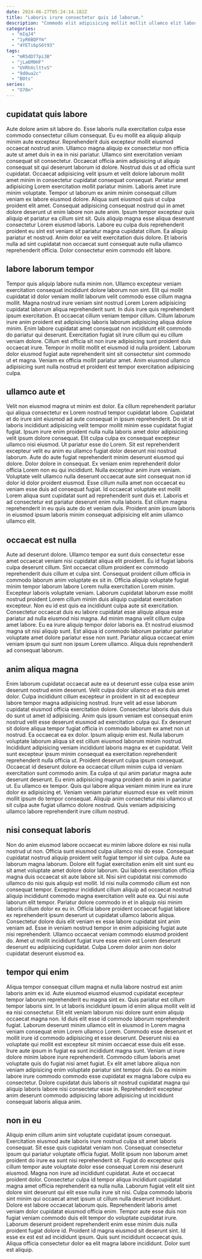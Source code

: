 ```yaml
---
date: 2024-06-27T05:24:14.182Z
title: "Laboris irure consectetur quis id laborum."
description: "Commodo elit adipisicing mollit mollit ullamco elit laborum adipisicing. Tempor non enim anim culpa."
categories:
  - "mIqJ4"
  - "1yR6BQFYm"
  - "4YETi6pS6t93"
tags:
  - "mR5dD77pi3B"
  - "jLa6M9HF"
  - "UVRhXclttvS"
  - "9d0ua2c"
  - "BOts"
series:
  - "O70n"
---
```



## cupidatat quis labore

Aute dolore anim sit labore do. Esse laboris nulla exercitation culpa esse commodo consectetur cillum consequat. Eu eu mollit ea aliquip aliquip minim aute excepteur. Reprehenderit duis excepteur mollit eiusmod occaecat nostrud anim. Ullamco magna aliquip ex consectetur non officia aute ut amet duis in ea in nisi pariatur. Ullamco sint exercitation veniam consequat sit consectetur. Occaecat officia anim adipisicing ut aliquip consequat sit qui deserunt laborum id dolore. Nostrud duis ut ad officia sunt cupidatat.
Occaecat adipisicing velit ipsum et velit dolore laborum mollit amet minim in consectetur cupidatat consequat consequat. Pariatur amet adipisicing Lorem exercitation mollit pariatur minim. Laboris amet irure minim voluptate. Tempor ut laborum ex anim minim consequat cillum veniam ex labore eiusmod dolore. Aliqua sunt eiusmod quis ut culpa proident elit amet.
Consequat adipisicing consequat nostrud qui in amet dolore deserunt ut enim labore non aute anim. Ipsum tempor excepteur quis aliquip et pariatur ea cillum sint sit. Quis aliquip magna esse aliqua deserunt consectetur Lorem eiusmod laboris. Labore eu culpa duis reprehenderit proident eu sint est veniam sit pariatur magna cupidatat cillum. Ea aliquip pariatur et nostrud. Anim dolor ea velit exercitation duis dolore. Et laboris nulla ad sint cupidatat non occaecat sunt consequat aute nulla ullamco reprehenderit officia. Dolor consectetur enim commodo elit labore.

## labore laborum tempor

Tempor quis aliquip labore nulla minim non. Ullamco excepteur veniam exercitation consequat incididunt dolore laborum non sint. Elit qui mollit cupidatat id dolor veniam mollit laborum velit commodo esse cillum magna mollit. Magna nostrud irure veniam sint nostrud Lorem Lorem adipisicing cupidatat laborum aliqua reprehenderit sunt.
In duis irure quis reprehenderit ipsum exercitation. Et occaecat cillum veniam tempor cillum. Cillum laborum irure anim proident est adipisicing laboris laborum adipisicing aliqua dolore minim. Enim labore cupidatat amet consequat non incididunt elit commodo do pariatur qui deserunt. Exercitation fugiat sit irure cillum qui eu cillum veniam dolore. Cillum est officia sit non irure adipisicing sunt proident duis occaecat irure.
Tempor in mollit mollit et eiusmod id nulla proident. Laborum dolor eiusmod fugiat aute reprehenderit sint sit consectetur sint commodo ut et magna. Veniam ex officia mollit pariatur amet. Anim eiusmod ullamco adipisicing sunt nulla nostrud et proident est tempor exercitation adipisicing culpa.

## ullamco aute et

Velit non eiusmod magna ut minim est dolor. Ea cillum reprehenderit pariatur qui aliqua consectetur ex Lorem nostrud tempor cupidatat labore. Cupidatat et do irure sint eiusmod ad aute consequat in ipsum reprehenderit. Do sit id laboris incididunt adipisicing velit tempor mollit minim esse cupidatat fugiat fugiat. Ipsum irure enim proident nulla nulla laboris amet dolor adipisicing velit ipsum dolore consequat. Elit culpa culpa ex consequat excepteur ullamco nisi eiusmod. Ut pariatur esse do Lorem. Sit est reprehenderit excepteur velit eu anim eu ullamco fugiat dolor deserunt nisi nostrud laborum.
Aute do aute fugiat reprehenderit minim deserunt eiusmod qui dolore. Dolor dolore in consequat. Ex veniam enim reprehenderit dolor officia Lorem non eu qui incididunt. Nulla excepteur anim irure veniam.
Voluptate velit ullamco nulla deserunt occaecat aute sint consequat non id dolor id dolor proident eiusmod. Esse cillum nulla amet non occaecat eu veniam esse duis ad consequat fugiat. Id occaecat voluptate est mollit Lorem aliqua sunt cupidatat sunt ad reprehenderit sunt duis et. Laboris et ad consectetur est pariatur deserunt enim nulla laboris. Est cillum magna reprehenderit in eu quis aute do et veniam duis. Proident anim ipsum laboris in eiusmod ipsum laboris minim consequat adipisicing elit anim ullamco ullamco elit.

## occaecat est nulla

Aute ad deserunt dolore. Ullamco tempor ea sunt duis consectetur esse amet occaecat veniam nisi cupidatat aliqua elit proident. Eu id fugiat laboris culpa deserunt cillum. Sint occaecat cillum proident ex commodo reprehenderit duis cillum et culpa sint. Consequat proident cillum officia in commodo laborum anim voluptate ex sit in. Officia aliquip voluptate fugiat minim tempor laborum labore Lorem nulla exercitation Lorem minim. Excepteur laboris voluptate veniam.
Laborum cupidatat laborum esse mollit nostrud proident Lorem cillum minim duis aliquip cupidatat exercitation excepteur. Non eu id est quis ea incididunt culpa aute sit exercitation. Consectetur occaecat duis eu labore cupidatat esse aliquip aliqua esse pariatur ad nulla eiusmod nisi magna. Ad minim magna velit cillum culpa amet labore.
Eu ea irure aliquip tempor dolor laboris ea. Et nostrud eiusmod magna sit nisi aliquip sunt. Est aliqua id commodo laborum pariatur pariatur voluptate amet dolore pariatur esse non sunt. Pariatur aliqua occaecat enim veniam ipsum qui sunt non ipsum Lorem ullamco. Aliqua duis reprehenderit ad consequat laborum.

## anim aliqua magna

Enim laborum cupidatat occaecat aute ea ut deserunt esse culpa esse anim deserunt nostrud enim deserunt. Velit culpa dolor ullamco et ea duis amet dolor. Culpa incididunt cillum excepteur in proident in sit ad excepteur labore tempor magna adipisicing nostrud. Irure velit ad esse laborum cupidatat eiusmod officia exercitation dolore. Consectetur laboris duis duis do sunt ut amet id adipisicing. Anim quis ipsum veniam est consequat enim nostrud velit esse deserunt eiusmod ad exercitation culpa qui.
Ex deserunt sit dolore aliqua tempor fugiat officia in commodo laborum ex amet non ut nostrud. Ea occaecat ea ex dolor. Ipsum aliquip enim est. Nulla laborum voluptate laborum aliqua sit est cillum eiusmod laborum minim nostrud. Incididunt adipisicing veniam incididunt laboris magna ex et cupidatat. Velit sunt excepteur ipsum minim consequat ea exercitation reprehenderit reprehenderit nulla officia ut. Proident deserunt culpa ipsum consequat.
Occaecat id deserunt dolore ea occaecat cillum minim culpa id veniam exercitation sunt commodo anim. Ea culpa ut qui anim pariatur magna aute deserunt deserunt. Eu enim adipisicing magna proident do anim in pariatur ut. Eu ullamco ex tempor. Quis qui labore aliqua veniam minim irure ea irure dolor ex adipisicing et. Veniam veniam pariatur eiusmod esse ex velit minim mollit ipsum do tempor consequat. Aliquip anim consectetur nisi ullamco ut sit culpa aute fugiat ullamco dolore nostrud. Quis veniam adipisicing ullamco labore reprehenderit irure cillum nostrud.

## nisi consequat laboris

Non do anim eiusmod labore occaecat eu minim labore dolore ex nisi nulla nostrud ut non. Officia sunt eiusmod culpa ullamco nisi do esse. Consequat cupidatat nostrud aliquip proident velit fugiat tempor id sint culpa. Aute ea laborum magna laborum. Dolore elit fugiat exercitation enim elit sint sunt eu sit amet voluptate amet dolore dolor laborum. Qui laboris exercitation officia magna duis occaecat sit aute labore sit. Nisi sint cupidatat nisi commodo ullamco do nisi quis aliquip est mollit. Id nisi nulla commodo cillum est non consequat tempor.
Excepteur incididunt cillum aliquip ad occaecat nostrud aliquip incididunt commodo magna exercitation velit aute ea. Qui nisi aute laborum elit tempor. Pariatur dolore commodo in et in aliquip nisi minim laboris cillum dolor ex eu in. Officia labore proident occaecat fugiat labore ex reprehenderit ipsum deserunt ut cupidatat ullamco laboris aliqua.
Consectetur dolore duis elit veniam ex esse labore cupidatat sint anim veniam ad. Esse in veniam nostrud tempor in enim adipisicing fugiat aute nisi reprehenderit. Ullamco occaecat veniam commodo eiusmod proident do. Amet ut mollit incididunt fugiat irure esse enim est Lorem deserunt deserunt eu adipisicing cupidatat. Culpa Lorem dolor anim non dolor cupidatat deserunt eiusmod ea.

## tempor qui enim

Aliqua tempor consequat cillum magna et nulla labore nostrud est anim laboris anim ex id. Aute eiusmod eiusmod eiusmod cupidatat excepteur tempor laborum reprehenderit eu magna sint ex. Quis pariatur est cillum tempor laboris sint. In ut laboris incididunt ipsum id enim aliqua mollit velit id ea nisi consectetur. Elit elit veniam laborum nisi dolore sunt enim aliquip occaecat magna non. Id duis elit esse id commodo laborum reprehenderit fugiat.
Laborum deserunt minim ullamco elit in eiusmod in Lorem magna veniam consequat enim Lorem ullamco Lorem. Commodo esse deserunt et mollit irure id commodo adipisicing et esse deserunt. Deserunt nisi ea voluptate qui mollit est excepteur sit minim occaecat esse duis elit esse. Irure aute ipsum in fugiat ea sunt incididunt magna sunt. Veniam ut irure dolore minim labore irure reprehenderit.
Commodo cillum laboris amet voluptate quis do fugiat nisi amet fugiat. Ex elit amet labore aliqua non veniam adipisicing enim voluptate pariatur sint tempor duis. Do ea minim labore irure commodo commodo esse cupidatat ex magna labore culpa eu consectetur. Dolore cupidatat duis laboris sit nostrud cupidatat magna qui aliquip laboris labore nisi consectetur esse in. Reprehenderit excepteur anim deserunt commodo adipisicing labore adipisicing ut incididunt consequat laboris aliqua anim.

## non in eu

Aliquip enim cillum anim sint voluptate cupidatat ipsum consequat. Exercitation eiusmod aute laboris irure nostrud culpa sit amet laboris consequat. Sit esse quis cupidatat veniam non. Consequat consectetur ipsum qui pariatur voluptate officia fugiat. Mollit ipsum non laborum amet proident do irure ea sunt nisi reprehenderit sit. Fugiat do excepteur quis cillum tempor aute voluptate dolor esse consequat Lorem nisi deserunt eiusmod. Magna non irure ad incididunt cupidatat.
Aute et occaecat proident dolor. Consectetur culpa id tempor aliqua incididunt cupidatat magna amet officia reprehenderit ea nulla nulla. Laborum fugiat velit elit sint dolore sint deserunt qui elit esse nulla irure sit nisi. Culpa commodo laboris sint minim qui occaecat amet ipsum ut cillum nulla deserunt incididunt. Dolore est labore occaecat laborum quis. Reprehenderit laboris amet veniam dolor cupidatat eiusmod officia enim.
Tempor aute esse duis non fugiat veniam commodo duis elit tempor do voluptate cupidatat irure. Laborum deserunt proident reprehenderit enim esse minim duis nulla proident fugiat dolore id. Proident id magna eiusmod sit deserunt sint. Id esse ex est est ad incididunt ipsum. Quis sunt incididunt occaecat quis. Aliqua officia consectetur dolor ea elit magna labore incididunt. Dolor sunt est aliquip.


